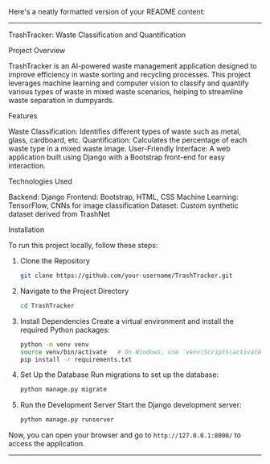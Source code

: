 Here's a neatly formatted version of your README content:

---

TrashTracker: Waste Classification and Quantification

Project Overview

TrashTracker is an AI-powered waste management application designed to improve efficiency in waste sorting and recycling processes. This project leverages machine learning and computer vision to classify and quantify various types of waste in mixed waste scenarios, helping to streamline waste separation in dumpyards.

Features

Waste Classification: Identifies different types of waste such as metal, glass, cardboard, etc.
Quantification: Calculates the percentage of each waste type in a mixed waste image.
User-Friendly Interface: A web application built using Django with a Bootstrap front-end for easy interaction.

Technologies Used

Backend: Django
Frontend: Bootstrap, HTML, CSS
Machine Learning: TensorFlow, CNNs for image classification
Dataset: Custom synthetic dataset derived from TrashNet

 Installation

To run this project locally, follow these steps:

1. Clone the Repository
   ```bash
   git clone https://github.com/your-username/TrashTracker.git
   ```

2. Navigate to the Project Directory
   ```bash
   cd TrashTracker
   ```

3. Install Dependencies
   Create a virtual environment and install the required Python packages:
   ```bash
   python -m venv venv
   source venv/bin/activate   # On Windows, use `venv\Scripts\activate`
   pip install -r requirements.txt
   ```

4. Set Up the Database
   Run migrations to set up the database:
   ```bash
   python manage.py migrate
   ```

5. Run the Development Server
   Start the Django development server:
   ```bash
   python manage.py runserver
   ```

Now, you can open your browser and go to `http://127.0.0.1:8000/` to access the application.

---

